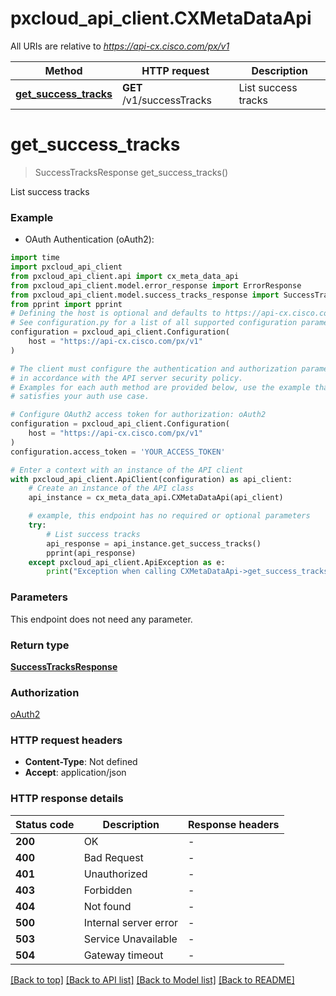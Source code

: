 # pxcloud_api_client.CXMetaDataApi

All URIs are relative to *https://api-cx.cisco.com/px/v1*

Method | HTTP request | Description
------------- | ------------- | -------------
[**get_success_tracks**](CXMetaDataApi.md#get_success_tracks) | **GET** /v1/successTracks | List success tracks


# **get_success_tracks**
> SuccessTracksResponse get_success_tracks()

List success tracks

### Example

* OAuth Authentication (oAuth2):

```python
import time
import pxcloud_api_client
from pxcloud_api_client.api import cx_meta_data_api
from pxcloud_api_client.model.error_response import ErrorResponse
from pxcloud_api_client.model.success_tracks_response import SuccessTracksResponse
from pprint import pprint
# Defining the host is optional and defaults to https://api-cx.cisco.com/px/v1
# See configuration.py for a list of all supported configuration parameters.
configuration = pxcloud_api_client.Configuration(
    host = "https://api-cx.cisco.com/px/v1"
)

# The client must configure the authentication and authorization parameters
# in accordance with the API server security policy.
# Examples for each auth method are provided below, use the example that
# satisfies your auth use case.

# Configure OAuth2 access token for authorization: oAuth2
configuration = pxcloud_api_client.Configuration(
    host = "https://api-cx.cisco.com/px/v1"
)
configuration.access_token = 'YOUR_ACCESS_TOKEN'

# Enter a context with an instance of the API client
with pxcloud_api_client.ApiClient(configuration) as api_client:
    # Create an instance of the API class
    api_instance = cx_meta_data_api.CXMetaDataApi(api_client)

    # example, this endpoint has no required or optional parameters
    try:
        # List success tracks
        api_response = api_instance.get_success_tracks()
        pprint(api_response)
    except pxcloud_api_client.ApiException as e:
        print("Exception when calling CXMetaDataApi->get_success_tracks: %s\n" % e)
```


### Parameters
This endpoint does not need any parameter.

### Return type

[**SuccessTracksResponse**](SuccessTracksResponse.md)

### Authorization

[oAuth2](../README.md#oAuth2)

### HTTP request headers

 - **Content-Type**: Not defined
 - **Accept**: application/json


### HTTP response details

| Status code | Description | Response headers |
|-------------|-------------|------------------|
**200** | OK |  -  |
**400** | Bad Request |  -  |
**401** | Unauthorized |  -  |
**403** | Forbidden |  -  |
**404** | Not found |  -  |
**500** | Internal server error |  -  |
**503** | Service Unavailable |  -  |
**504** | Gateway timeout |  -  |

[[Back to top]](#) [[Back to API list]](../README.md#documentation-for-api-endpoints) [[Back to Model list]](../README.md#documentation-for-models) [[Back to README]](../README.md)


